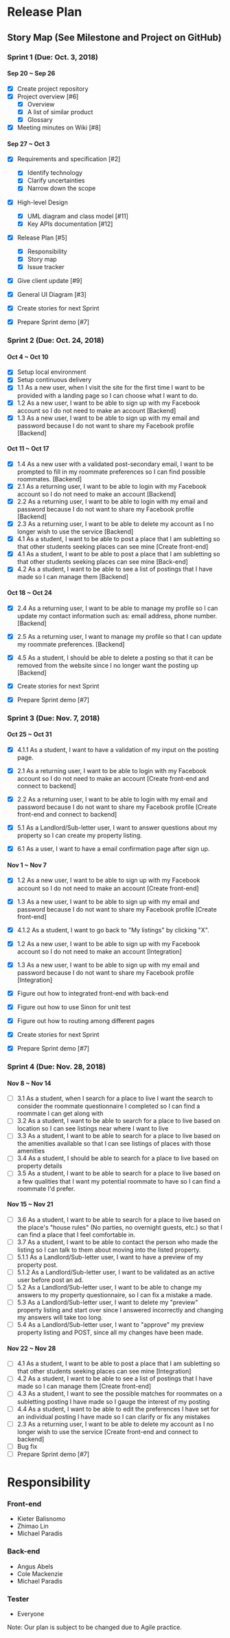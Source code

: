 # Release Plan

## Story Map (See Milestone and Project on GitHub)

### Sprint 1 (**Due: Oct. 3, 2018**)
#### Sep 20 ~ Sep 26
* [x] Create project repository
* [x] Project overview [#6]
    * [x] Overview
    * [x] A list of similar product
    * [x] Glossary
* [x] Meeting minutes on Wiki [#8]

#### Sep 27 ~ Oct 3
* [x] Requirements and specification [#2] 
    * [x] Identify technology
    * [x] Clarify uncertainties
    * [x] Narrow down the scope
* [x] High-level Design
    * [x] UML diagram and class model [#11]
    * [x] Key APIs documentation [#12]
* [x] Release Plan [#5]
    * [x] Responsibility 
    * [x] Story map
    * [x] Issue tracker
* [x] Give client update [#9]
* [x] General UI Diagram [#3]
* [x] Create stories for next Sprint
* [x] Prepare Sprint demo [#7]



### Sprint 2 (**Due: Oct. 24, 2018**)
#### Oct 4 ~ Oct 10
* [x] Setup local environment
* [x] Setup continuous delivery 
* [x] 1.1 As a new user, when I visit the site for the first time I want to be provided with a landing page so I can choose what I want to do.
* [x] 1.2 As a new user, I want to be able to sign up with my Facebook account so I do not need to make an account [Backend]
* [x] 1.3 As a new user, I want to be able to sign up with my email and password because I do not want to share my Facebook profile [Backend]

#### Oct 11 ~ Oct 17

* [x] 1.4 As a new user with a validated post-secondary email, I want to be prompted to fill in my roommate preferences so I can find possible roommates. [Backend]
* [x] 2.1 As a returning user, I want to be able to login with my Facebook account so I do not need to make an account [Backend]
* [x] 2.2 As a returning user, I want to be able to login with my email and password because I do not want to share my Facebook profile [Backend]
* [x] 2.3 As a returning user, I want to be able to delete my account as I no longer wish to use the service [Backend]
* [x] 4.1 As a student, I want to be able to post a place that I am subletting so that other students seeking places can see mine [Create front-end]
* [x] 4.1 As a student, I want to be able to post a place that I am subletting so that other students seeking places can see mine [Back-end]
* [x] 4.2 As a student, I want to be able to see a list of postings that I have made so I can manage them [Backend]

#### Oct 18 ~ Oct 24
* [x] 2.4 As a returning user, I want to be able to manage my profile so I can update my contact information such as: email address, phone number. [Backend]
* [x] 2.5 As a returning user, I want to manage my profile so that I can update my roommate preferences. [Backend]
* [x] 4.5 As a student, I should be able to delete a posting so that it can be removed from the website since I no longer want the posting up [Backend]
* [x] Create stories for next Sprint
* [x] Prepare Sprint demo [#7]



### Sprint 3 (**Due: Nov. 7, 2018**)
#### Oct 25 ~ Oct 31
* [x] 4.1.1 As a student, I want to have a validation of my input on the posting page.
* [x] 2.1 As a returning user, I want to be able to login with my Facebook account so I do not need to make an account [Create front-end and connect to backend]
* [x] 2.2 As a returning user, I want to be able to login with my email and password because I do not want to share my Facebook profile [Create front-end and connect to backend]
* [x] 5.1 As a Landlord/Sub-letter user, I want to answer questions about my property so I can create my property listing.
* [x] 6.1 As a user, I want to have a email confirmation page after sign up.


#### Nov 1 ~ Nov 7
* [x] 1.2 As a new user, I want to be able to sign up with my Facebook account so I do not need to make an account [Create front-end]
* [x] 1.3 As a new user, I want to be able to sign up with my email and password because I do not want to share my Facebook profile [Create front-end]
* [x] 4.1.2 As a student, I want to go back to "My listings" by clicking "X".
* [x] 1.2 As a new user, I want to be able to sign up with my Facebook account so I do not need to make an account [Integration]
* [x] 1.3 As a new user, I want to be able to sign up with my email and password because I do not want to share my Facebook profile [Integration]
* [x] Figure out how to integrated front-end with back-end
* [x] Figure out how to use Sinon for unit test
* [x] Figure out how to routing among different pages
* [x] Create stories for next Sprint
* [x] Prepare Sprint demo [#7]



### Sprint 4 (**Due: Nov. 28, 2018**)
#### Nov 8 ~ Nov 14
* [ ] 3.1 As a student, when I search for a place to live I want the search to consider the roommate questionnaire I completed so I can find a roommate I can get along with
* [ ] 3.2 As a student, I want to be able to search for a place to live based on location so I can see listings near where I want to live
* [ ] 3.3 As a student, I want to be able to search for a place to live based on the amenities available so that I can see listings of places with those amenities
* [ ] 3.4 As a student, I should be able to search for a place to live based on property details
* [ ] 3.5 As a student, I want to be able to search for a place to live based on a few qualities that I want my potential roommate to have so I can find a roommate I'd prefer.

#### Nov 15 ~ Nov 21
* [ ] 3.6 As a student, I want to be able to search for a place to live based on the place's "house rules" (No parties, no overnight guests, etc.) so that I can find a place that I feel comfortable in.
* [ ] 3.7 As a student, I want to be able to contact the person who made the listing so I can talk to them about moving into the listed property. 
* [ ] 5.1.1 As a Landlord/Sub-letter user, I want to have a preview of my property post.
* [ ] 5.1.2 As a Landlord/Sub-letter user, I want to be validated as an active user before post an ad.
* [ ] 5.2 As a Landlord/Sub-letter user, I want to be able to change my answers to my property questionnaire, so I can fix a mistake a made.
* [ ] 5.3 As a Landlord/Sub-letter user, I want to delete my "preview" property listing and start over since I answered incorrectly and changing my answers will take too long.
* [ ] 5.4 As a Landlord/Sub-letter user, I want to "approve" my preview property listing and POST, since all my changes have been made.

#### Nov 22 ~ Nov 28
* [ ] 4.1 As a student, I want to be able to post a place that I am subletting so that other students seeking places can see mine [Integration]
* [ ] 4.2 As a student, I want to be able to see a list of postings that I have made so I can manage them [Create front-end]
* [ ] 4.3 As a student, I want to see the possible matches for roommates on a subletting posting I have made so I gauge the interest of my posting
* [ ] 4.4 As a student, I want to be able to edit the preferences I have set for an individual posting I have made so I can clarify or fix any mistakes
* [ ] 2.3 As a returning user, I want to be able to delete my account as I no longer wish to use the service [Create front-end and connect to backend]
* [ ] Bug fix
* [ ] Prepare Sprint demo [#7]

# Responsibility 

### Front-end 
* Kieter Balisnomo
* Zhimao Lin
* Michael Paradis
### Back-end
* Angus Abels
* Cole Mackenzie
* Michael Paradis

### Tester 
* Everyone

Note: Our plan is subject to be changed due to Agile practice. 
